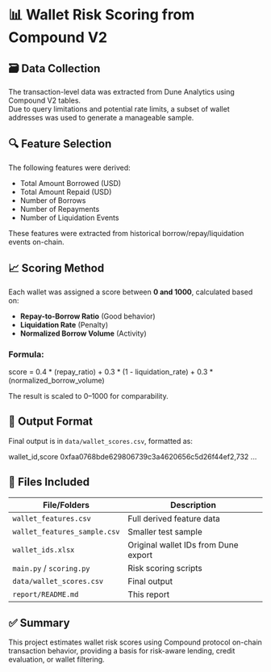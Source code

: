 # 📊 Wallet Risk Scoring from Compound V2

## 🗃️ Data Collection
The transaction-level data was extracted from Dune Analytics using Compound V2 tables.  
Due to query limitations and potential rate limits, a subset of wallet addresses was used to generate a manageable sample.

## 🔍 Feature Selection
The following features were derived:
- Total Amount Borrowed (USD)
- Total Amount Repaid (USD)
- Number of Borrows
- Number of Repayments
- Number of Liquidation Events

These features were extracted from historical borrow/repay/liquidation events on-chain.

## 📈 Scoring Method
Each wallet was assigned a score between **0 and 1000**, calculated based on:

- **Repay-to-Borrow Ratio** (Good behavior)
- **Liquidation Rate** (Penalty)
- **Normalized Borrow Volume** (Activity)

### Formula:
score = 0.4 * (repay_ratio) + 0.3 * (1 - liquidation_rate) + 0.3 * (normalized_borrow_volume)

The result is scaled to 0–1000 for comparability.

## 🧾 Output Format
Final output is in `data/wallet_scores.csv`, formatted as:

wallet_id,score
0xfaa0768bde629806739c3a4620656c5d26f44ef2,732
...


## 📂 Files Included

| File/Folders              | Description                            |
|---------------------------|----------------------------------------|
| `wallet_features.csv`     | Full derived feature data              |
| `wallet_features_sample.csv` | Smaller test sample                    |
| `wallet_ids.xlsx`         | Original wallet IDs from Dune export  |
| `main.py` / `scoring.py`  | Risk scoring scripts                   |
| `data/wallet_scores.csv`  | Final output                           |
| `report/README.md`        | This report                            |

## ✅ Summary
This project estimates wallet risk scores using Compound protocol on-chain transaction behavior, providing a basis for risk-aware lending, credit evaluation, or wallet filtering.

